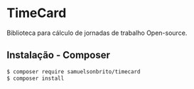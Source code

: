 # TimeCard

Biblioteca para cálculo de jornadas de trabalho Open-source.

## Instalação - Composer
``` bash
$ composer require samuelsonbrito/timecard
$ composer install
```
